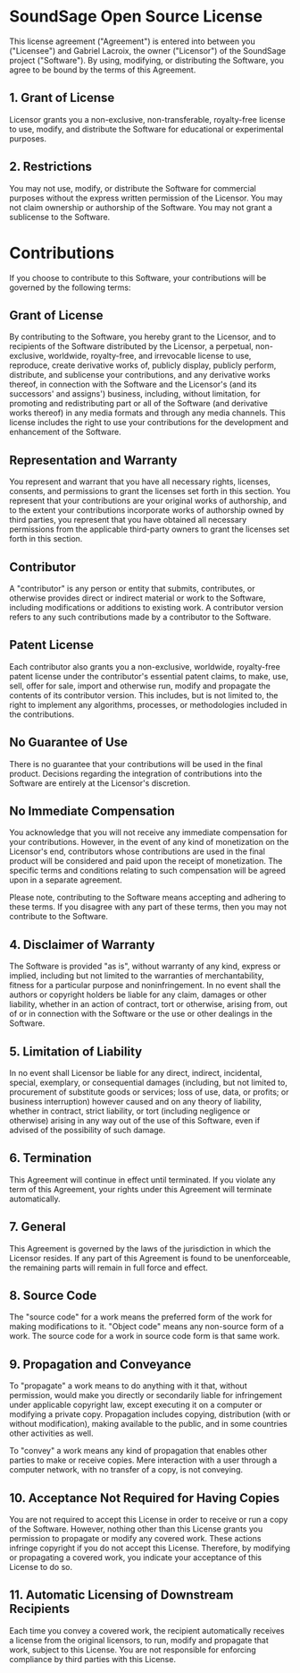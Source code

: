

<h1>SoundSage Open Source License</h1>

<p>This license agreement ("Agreement") is entered into between you ("Licensee") and Gabriel Lacroix, the owner ("Licensor") of the SoundSage project ("Software"). By using, modifying, or distributing the Software, you agree to be bound by the terms of this Agreement.</p>

<h2>1. Grant of License</h2>

<p>Licensor grants you a non-exclusive, non-transferable, royalty-free license to use, modify, and distribute the Software for educational or experimental purposes.</p>

<h2>2. Restrictions</h2>

<p>You may not use, modify, or distribute the Software for commercial purposes without the express written permission of the Licensor. You may not claim ownership or authorship of the Software. You may not grant a sublicense to the Software.</p>

# Contributions

If you choose to contribute to this Software, your contributions will be governed by the following terms:

## Grant of License

By contributing to the Software, you hereby grant to the Licensor, and to recipients of the Software distributed by the Licensor, a perpetual, non-exclusive, worldwide, royalty-free, and irrevocable license to use, reproduce, create derivative works of, publicly display, publicly perform, distribute, and sublicense your contributions, and any derivative works thereof, in connection with the Software and the Licensor's (and its successors' and assigns') business, including, without limitation, for promoting and redistributing part or all of the Software (and derivative works thereof) in any media formats and through any media channels. This license includes the right to use your contributions for the development and enhancement of the Software.

## Representation and Warranty

You represent and warrant that you have all necessary rights, licenses, consents, and permissions to grant the licenses set forth in this section. You represent that your contributions are your original works of authorship, and to the extent your contributions incorporate works of authorship owned by third parties, you represent that you have obtained all necessary permissions from the applicable third-party owners to grant the licenses set forth in this section.

## Contributor

A "contributor" is any person or entity that submits, contributes, or otherwise provides direct or indirect material or work to the Software, including modifications or additions to existing work. A contributor version refers to any such contributions made by a contributor to the Software.

## Patent License

Each contributor also grants you a non-exclusive, worldwide, royalty-free patent license under the contributor's essential patent claims, to make, use, sell, offer for sale, import and otherwise run, modify and propagate the contents of its contributor version. This includes, but is not limited to, the right to implement any algorithms, processes, or methodologies included in the contributions.

## No Guarantee of Use

There is no guarantee that your contributions will be used in the final product. Decisions regarding the integration of contributions into the Software are entirely at the Licensor's discretion.

## No Immediate Compensation

You acknowledge that you will not receive any immediate compensation for your contributions. However, in the event of any kind of monetization on the Licensor's end, contributors whose contributions are used in the final product will be considered and paid upon the receipt of monetization. The specific terms and conditions relating to such compensation will be agreed upon in a separate agreement.

Please note, contributing to the Software means accepting and adhering to these terms. If you disagree with any part of these terms, then you may not contribute to the Software.


<h2>4. Disclaimer of Warranty</h2>

<p>The Software is provided "as is", without warranty of any kind, express or implied, including but not limited to the warranties of merchantability, fitness for a particular purpose and noninfringement. In no event shall the authors or copyright holders be liable for any claim, damages or other liability, whether in an action of contract, tort or otherwise, arising from, out of or in connection with the Software or the use or other dealings in the Software.</p>

<h2>5. Limitation of Liability</h2>

<p>In no event shall Licensor be liable for any direct, indirect, incidental, special, exemplary, or consequential damages (including, but not limited to, procurement of substitute goods or services; loss of use, data, or profits; or business interruption) however caused and on any theory of liability, whether in contract, strict liability, or tort (including negligence or otherwise) arising in any way out of the use of this Software, even if advised of the possibility of such damage.</p>

<h2>6. Termination</h2>

<p>This Agreement will continue in effect until terminated. If you violate any term of this Agreement, your rights under this Agreement will terminate automatically.</p>

<h2>7. General</h2>

<p>This Agreement is governed by the laws of the jurisdiction in which the Licensor resides. If any part of this Agreement is found to be unenforceable, the remaining parts will remain in full force and effect.</p>

<h2>8. Source Code</h2>

<p>The "source code" for a work means the preferred form of the work for making modifications to it. "Object code" means any non-source form of a work. The source code for a work in source code form is that same work.</p>

<h2>9. Propagation and Conveyance</h2>

<p>To "propagate" a work means to do anything with it that, without permission, would make you directly or secondarily liable for infringement under applicable copyright law, except executing it on a computer or modifying a private copy. Propagation includes copying, distribution (with or without modification), making available to the public, and in some countries other activities as well.</p>

<p>To "convey" a work means any kind of propagation that enables other parties to make or receive copies. Mere interaction with a user through a computer network, with no transfer of a copy, is not conveying.</p>

<h2>10. Acceptance Not Required for Having Copies</h2>

<p>You are not required to accept this License in order to receive or run a copy of the Software. However, nothing other than this License grants you permission to propagate or modify any covered work. These actions infringe copyright if you do not accept this License. Therefore, by modifying or propagating a covered work, you indicate your acceptance of this License to do so.</p>

<h2>11. Automatic Licensing of Downstream Recipients</h2>

<p>Each time you convey a covered work, the recipient automatically receives a license from the original licensors, to run, modify and propagate that work, subject to this License. You are not responsible for enforcing compliance by third parties with this License.</p>


